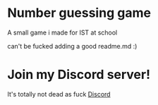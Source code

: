 # Number guessing game
 A small game i made for IST at school

can't be fucked adding a good readme.md :)

# Join my Discord server!
It's totally not dead as fuck
[Discord](https://discord.gg/pqAFVCKZhz)